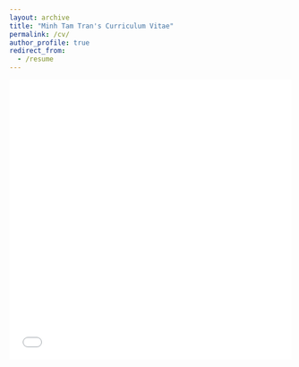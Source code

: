 ```yaml
---
layout: archive
title: "Minh Tam Tran's Curriculum Vitae"
permalink: /cv/
author_profile: true
redirect_from:
  - /resume
---
```


<iframe src="/files/MinhTamTran_CV-Dec2023.pdf" width="100%" height="500" frameborder="no" border="0" marginwidth="0" marginheight="0"></iframe>



